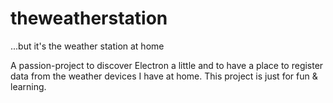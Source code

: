 # theweatherstation
...but it's the weather station at home

A passion-project to discover Electron a little and to have a place to register data from the weather devices I have at 
home. This project is just for fun & learning.

